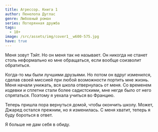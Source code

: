 ```yaml
---
title: Агрессор. Книга 1
author: Пенелопа Дуглас
genre: Любовный роман
series: Потерянная дружба
tags:
  - 18+
image: /src/assets/img/cover1__w600-575.jpg
have: true
---
```

Меня зовут Тэйт. Но он меня так не называет. Он никогда не станет столь неформально ко мне обращаться, если вообще соизволит обратиться.

Когда-то мы были лучшими друзьями. Но потом он вдруг изменился, сделав своей миссией при любой возможности портить мне жизнь. Меня начали унижать, вся школа отвернулась от меня. Со временем издевки и сплетни стали более садистскими, мне негде было от него спрятаться. Поэтому я уехала учиться во Францию.

Теперь пришла пора вернуться домой, чтобы окончить школу. Может, Джаред остался прежним, но я изменилась. С меня хватит, теперь я буду бороться в ответ.

Я больше не дам себя в обиду.
